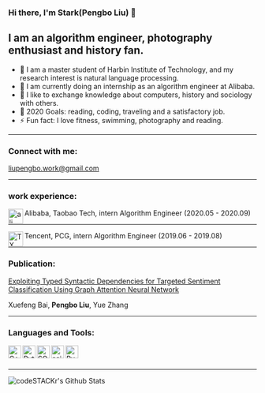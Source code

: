 ### Hi there, I'm Stark(Pengbo Liu) 👋

## I am an algorithm engineer, photography enthusiast and history fan.
- 🔭 I am a master student of Harbin Institute of Technology, and my research interest is natural language processing.
- 🌱 I am currently doing an internship as an algorithm engineer at Alibaba.
- 👯 I like to exchange knowledge about computers, history and sociology with others.
- 🥅 2020 Goals: reading, coding, traveling and a satisfactory job.
- ⚡ Fun fact: I love fitness, swimming, photography and reading.

------

### Connect with me:

liupengbo.work@gmail.com

------

### work experience:

 <img align="left" alt="ali" width="30px" src="https://ss0.bdstatic.com/70cFvHSh_Q1YnxGkpoWK1HF6hhy/it/u=3211174755,200170773&fm=26&gp=0.jpg" /> Alibaba, Taobao Tech, intern Algorithm Engineer (2020.05 - 2020.09)



------
<img align="left" alt="TX" width="30px" src="https://ss1.bdstatic.com/70cFuXSh_Q1YnxGkpoWK1HF6hhy/it/u=2640553151,1248485598&fm=26&gp=0.jpg" /> Tencent, PCG, intern Algorithm Engineer (2019.06 - 2019.08)





------

### Publication:

[Exploiting Typed Syntactic Dependencies for Targeted Sentiment Classification Using Graph Attention Neural Network](https://arxiv.org/abs/2002.09685) 

Xuefeng Bai, **Pengbo Liu**, Yue Zhang

------

### Languages and Tools:

<img align="left" alt="C++" width="26px" src="https://timgsa.baidu.com/timg?image&quality=80&size=b9999_10000&sec=1596804934593&di=00868b71a1d192916ee7f9852771db6e&imgtype=0&src=http%3A%2F%2Fimg.mp.itc.cn%2Fupload%2F20161227%2F17d1fb7ce8574b808a2b506b0b10e440.jpg" /> 

<img align="left" alt="Python" width="26px" src="https://timgsa.baidu.com/timg?image&quality=80&size=b9999_10000&sec=1596804596633&di=dcdf6b26998c2ca0216059e520393127&imgtype=0&src=http%3A%2F%2Fimg.cwq.com%2F201611%2F581c95c35ca62.png" /> 

<img align="left" alt="SQL" width="26px" src="https://ss0.bdstatic.com/70cFvHSh_Q1YnxGkpoWK1HF6hhy/it/u=2474871855,3746207869&fm=26&gp=0.jpg" /> 

<img align="left" alt="scikit" width="26px" src="https://ss0.bdstatic.com/70cFvHSh_Q1YnxGkpoWK1HF6hhy/it/u=2404125141,471724635&fm=26&gp=0.jpg" /> 

<img align="left" alt="PyTorch" width="26px" src="https://ss1.bdstatic.com/70cFuXSh_Q1YnxGkpoWK1HF6hhy/it/u=3940163911,302117590&fm=15&gp=0.jpg" /> 

<br />
<br />

---

<img align="left" alt="codeSTACKr's Github Stats" src="https://github-readme-stats.vercel.app/api?username=pengboliu&show_icons=true&hide_border=true" />

